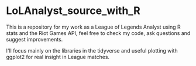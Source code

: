 # LoLAnalyst_source_with_R
This is a repository for my work as a League of Legends Analyst using R stats and the Riot Games API, feel free to check my code, ask questions and suggest improvements.

I'll focus mainly on the libraries in the tidyverse and useful plotting with ggplot2 for real insight in League matches.
